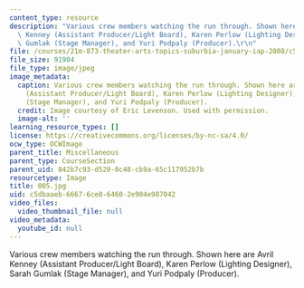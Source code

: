 ```yaml
---
content_type: resource
description: "Various crew members watching the run through. Shown here are Avril\
  \ Kenney (Assistant Producer/Light Board), Karen Perlow (Lighting Designer), Sarah\
  \ Gumlak (Stage Manager), and Yuri Podpaly (Producer).\r\n"
file: /courses/21m-873-theater-arts-topics-suburbia-january-iap-2008/c5dbaaeb66676ce064602e904e987042_005.jpg
file_size: 91904
file_type: image/jpeg
image_metadata:
  caption: Various crew members watching the run through. Shown here are Avril Kenney
    (Assistant Producer/Light Board), Karen Perlow (Lighting Designer), Sarah Gumlak
    (Stage Manager), and Yuri Podpaly (Producer).
  credit: Image courtesy of Eric Levenson. Used with permission.
  image-alt: ''
learning_resource_types: []
license: https://creativecommons.org/licenses/by-nc-sa/4.0/
ocw_type: OCWImage
parent_title: Miscellaneous
parent_type: CourseSection
parent_uid: 842b7c93-d520-0c48-cb9a-65c117952b7b
resourcetype: Image
title: 005.jpg
uid: c5dbaaeb-6667-6ce0-6460-2e904e987042
video_files:
  video_thumbnail_file: null
video_metadata:
  youtube_id: null
---
```

Various crew members watching the run through. Shown here are Avril Kenney (Assistant Producer/Light Board), Karen Perlow (Lighting Designer), Sarah Gumlak (Stage Manager), and Yuri Podpaly (Producer).
